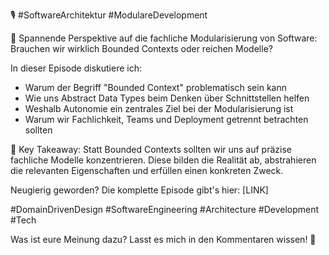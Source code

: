 🎙️ #SoftwareArchitektur #ModulareDevelopment

📢 Spannende Perspektive auf die fachliche Modularisierung von Software: Brauchen wir wirklich Bounded Contexts oder reichen Modelle?

In dieser Episode diskutiere ich:
- Warum der Begriff "Bounded Context" problematisch sein kann
- Wie uns Abstract Data Types beim Denken über Schnittstellen helfen
- Weshalb Autonomie ein zentrales Ziel bei der Modularisierung ist
- Warum wir Fachlichkeit, Teams und Deployment getrennt betrachten sollten

🔑 Key Takeaway: Statt Bounded Contexts sollten wir uns auf präzise fachliche Modelle konzentrieren. Diese bilden die Realität ab, abstrahieren die relevanten Eigenschaften und erfüllen einen konkreten Zweck.

Neugierig geworden? Die komplette Episode gibt's hier: [LINK]

#DomainDrivenDesign #SoftwareEngineering #Architecture #Development #Tech

Was ist eure Meinung dazu? Lasst es mich in den Kommentaren wissen! 💭